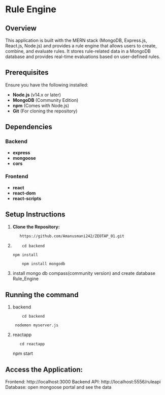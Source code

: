 # Rule Engine

## Overview

This application is built with the MERN stack (MongoDB, Express.js, React.js, Node.js) and provides a rule engine that allows users to create, combine, and evaluate rules. It stores rule-related data in a MongoDB database and provides real-time evaluations based on user-defined rules.

## Prerequisites

Ensure you have the following installed:

- **Node.js** (v14.x or later)
- **MongoDB** (Community Edition)
- **npm** (Comes with Node.js)
- **Git** (For cloning the repository)

## Dependencies

### Backend

- **express**
- **mongoose**
- **cors**

### Frontend

- **react**
- **react-dom**
- **react-scripts**

## Setup Instructions

1. **Clone the Repository:**

   ```bash or Vscode terminal
      https://github.com/Amanusmani242/ZEOTAP_01.git
2.    ```
          cd backend
      ```
          npm install
      ```
          npm install mongodb
      
4.  install mongo db compass(community version) and create database Rule_Engine

## Running the command
1. backend
    ```
        cd backend
    ```
        nodemon myserver.js
3. reactapp
   ```
      cd reactapp
   ```
      npm start

## Access the Application:

Frontend: http://localhost:3000
Backend API: http://localhost:5556/ruleapi
Database:  open mongoose portal and see the data

   





